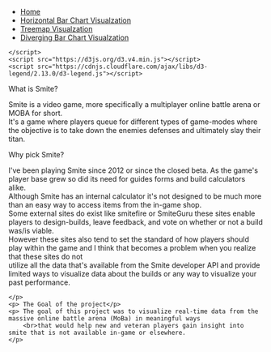 
<html lang="">

<head>
    <meta charset="utf-8">
    <meta name="viewport" content="width=device-width, initial-scale=1.0">
    <title> Landing Page</title>
    <link rel="stylesheet" href="navbar.css">
         <ul>
            <li><a href="home.html">Home</a></li>
            <li><a href="barchart.html">Horizontal Bar Chart Visualzation</a></li>
            <li><a href="treemap.html">Treemap Visualzation</a></li>
            <li><a href="divbarchart.html">Diverging Bar Chart Visualzation</a></li>
          </ul>
    <script src="http://colorbrewer2.org/export/colorbrewer.js"></script>

    </script>
    <script src="https://d3js.org/d3.v4.min.js"></script>
    <script src="https://cdnjs.cloudflare.com/ajax/libs/d3-legend/2.13.0/d3-legend.js"></script>

</head>

<body>
    <p> What is Smite? </p>
    <p> Smite is a video game, more specifically a multiplayer online battle arena or MOBA for short. <br> It's a game where players queue for different types of game-modes where the objective is to take down the enemies defenses and ultimately slay their titan.</p> 
    <p> Why pick Smite? </p>
    <p>  I've been playing Smite since 2012 or since the closed beta. As the game's player base grew so did its need for guides forms and build calculators alike.  
        <br> Although Smite has an internal calculator it's not designed to be much more than an easy way to access items from the in-game shop.
        <br> Some external sites do exist like smitefire or SmiteGuru these sites enable players to design-builds, leave feedback, and vote on whether or not a build was/is viable. 
        <br> However these sites also tend to set the standard of how players should play within the game and I think that becomes a problem when you realize that these sites do not
        <br>utilize all the data that's available from the Smite developer API and provide limited ways to visualize data about the builds or any way to visualize your past performance.   

    </p> 
    <p> The Goal of the project</p>
    <p> The goal of this project was to visualize real-time data from the massive online battle arena (MoBa) in meaningful ways 
        <br>that would help new and veteran players gain insight into smite that is not available in-game or elsewhere.  
    </p>
<main>

</main>
</body>

</html>